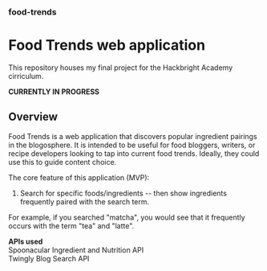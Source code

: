 ### food-trends
# Food Trends web application

This repository houses my final project for the Hackbright Academy cirriculum.

__CURRENTLY IN PROGRESS__

## Overview
Food Trends is a web application that discovers popular ingredient pairings in 
the blogosphere. It is intended to be useful for food bloggers, writers, or 
recipe developers looking to tap into current food trends. Ideally, they could 
use this to guide content choice.

The core feature of this application (MVP):
1) Search for specific foods/ingredients -- then show ingredients frequently 
    paired with the search term.

For example, if you searched "matcha", you would see that it frequently occurs 
with the term "tea" and "latte".

__APIs used__  
Spoonacular Ingredient and Nutrition API  
Twingly Blog Search API